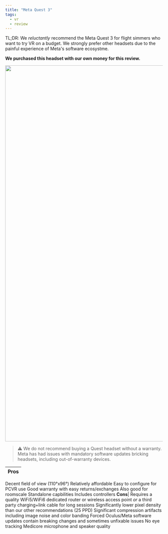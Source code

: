 ```yaml
---
title: "Meta Quest 3"
tags:
  - vr
  - review
---
```


TL;DR: We _reluctantly_ recommend the Meta Quest 3 for flight simmers who want to try VR on a budget. We strongly prefer other headsets due to the painful experience of Meta's software ecosystme.

**We purchased this headset with our own money for this review.**

<img src="images/meta-quest.webp" width="1200" height="1200" loading="lazy" alt="">

> ⚠️  We do not recommend buying a Quest headset without a warranty. Meta has had issues with mandatory software updates bricking headsets, including out-of-warranty devices.

**Pros**|
-|
Decent field of view (110°x96°)
Relatively affordable
Easy to configure for PCVR use
Good warranty with easy returns/exchanges
Also good for roomscale
Standalone capbilities
Includes controllers
**Cons**|
Requires a quality WiFi5/WiFi6 dedicated router or wireless access point *or* a third party charging+link cable for long sessions
Significantly lower pixel density than our other recommendations (25 PPD)
Significant compression artifacts including image noise and color banding
Forced Oculus/Meta software updates contain breaking changes and sometimes unfixable issues
No eye tracking
Medicore microphone and speaker quality

